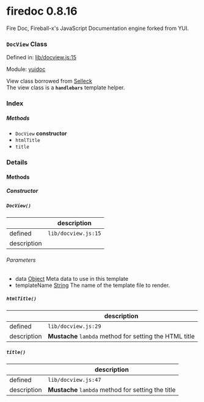 
# firedoc 0.8.16

Fire Doc, Fireball-x&#x27;s JavaScript Documentation engine forked from YUI.

### `DocView` Class


Defined in: [lib/docview.js:15](../files/lib/docview.js.js)

Module: [yuidoc](../modules/yuidoc.md)




View class borrowed from [Selleck](https://github.com/rgrove/selleck)  
The view class is a **`handlebars`** template helper.

### Index



##### Methods

  - `DocView` **constructor**
  - `htmlTitle`
  - `title`





### Details




<!-- Method Block -->
#### Methods

##### Constructor

##### `DocView()`

|      | description |
|------|-------------|
| defined | `lib/docview.js:15` |
| description |  |

###### Parameters
- data <a href="https://developer.mozilla.org/en/JavaScript/Reference/Global_Objects/Object" class="crosslink external" target="_blank">Object</a> Meta data to use in this template
- templateName <a href="https://developer.mozilla.org/en/JavaScript/Reference/Global_Objects/String" class="crosslink external" target="_blank">String</a> The name of the template file to render.



##### `htmlTitle()`

|      | description |
|------|-------------|
| defined | `lib/docview.js:29` |
| description | **Mustache** `lambda` method for setting the HTML title |




##### `title()`

|      | description |
|------|-------------|
| defined | `lib/docview.js:47` |
| description | **Mustache** `lambda` method for setting the title |





